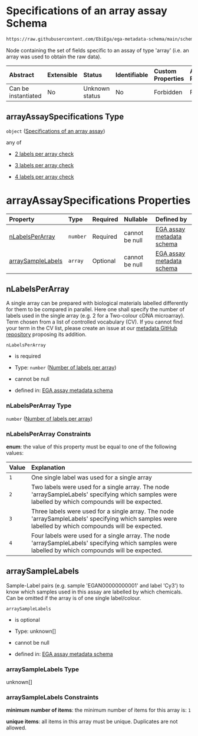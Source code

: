 # Specifications of an array assay Schema

```txt
https://raw.githubusercontent.com/EbiEga/ega-metadata-schema/main/schemas/EGA.assay.json#/properties/assayTypeSpecifications/properties/arrayAssaySpecifications
```

Node containing the set of fields specific to an assay of type 'array' (i.e. an array was used to obtain the raw data).

| Abstract            | Extensible | Status         | Identifiable | Custom Properties | Additional Properties | Access Restrictions | Defined In                                                                 |
| :------------------ | :--------- | :------------- | :----------- | :---------------- | :-------------------- | :------------------ | :------------------------------------------------------------------------- |
| Can be instantiated | No         | Unknown status | No           | Forbidden         | Forbidden             | none                | [EGA.assay.json\*](../../../schemas/EGA.assay.json "open original schema") |

## arrayAssaySpecifications Type

`object` ([Specifications of an array assay](ega-11-properties-assay-type-specifications-properties-specifications-of-an-array-assay.md))

any of

*   [2 labels per array check](ega-11-properties-assay-type-specifications-properties-specifications-of-an-array-assay-anyof-2-labels-per-array-check.md "check type definition")

*   [3 labels per array check](ega-11-properties-assay-type-specifications-properties-specifications-of-an-array-assay-anyof-3-labels-per-array-check.md "check type definition")

*   [4 labels per array check](ega-11-properties-assay-type-specifications-properties-specifications-of-an-array-assay-anyof-4-labels-per-array-check.md "check type definition")

# arrayAssaySpecifications Properties

| Property                                | Type     | Required | Nullable       | Defined by                                                                                                                                                                                                                                                                                                                                                                       |
| :-------------------------------------- | :------- | :------- | :------------- | :------------------------------------------------------------------------------------------------------------------------------------------------------------------------------------------------------------------------------------------------------------------------------------------------------------------------------------------------------------------------------- |
| [nLabelsPerArray](#nlabelsperarray)     | `number` | Required | cannot be null | [EGA assay metadata schema](ega-11-properties-assay-type-specifications-properties-specifications-of-an-array-assay-properties-number-of-labels-per-array.md "https://raw.githubusercontent.com/EbiEga/ega-metadata-schema/main/schemas/EGA.assay.json#/properties/assayTypeSpecifications/properties/arrayAssaySpecifications/properties/nLabelsPerArray")                      |
| [arraySampleLabels](#arraysamplelabels) | `array`  | Optional | cannot be null | [EGA assay metadata schema](ega-11-properties-assay-type-specifications-properties-specifications-of-an-array-assay-properties-array-of-samplelabel-pairs-of-the-array-assay.md "https://raw.githubusercontent.com/EbiEga/ega-metadata-schema/main/schemas/EGA.assay.json#/properties/assayTypeSpecifications/properties/arrayAssaySpecifications/properties/arraySampleLabels") |

## nLabelsPerArray

A single array can be prepared with biological materials labelled differently for them to be compared in parallel. Here one shall specify the number of labels used in the single array (e.g. 2 for a Two-colour cDNA microarray). Term chosen from a list of controlled vocabulary (CV). If you cannot find your term in the CV list, please create an issue at our [metadata GitHub repository](https://github.com/EbiEga/ega-metadata-schema/issues/new/choose) proposing its addition.

`nLabelsPerArray`

*   is required

*   Type: `number` ([Number of labels per array](ega-11-properties-assay-type-specifications-properties-specifications-of-an-array-assay-properties-number-of-labels-per-array.md))

*   cannot be null

*   defined in: [EGA assay metadata schema](ega-11-properties-assay-type-specifications-properties-specifications-of-an-array-assay-properties-number-of-labels-per-array.md "https://raw.githubusercontent.com/EbiEga/ega-metadata-schema/main/schemas/EGA.assay.json#/properties/assayTypeSpecifications/properties/arrayAssaySpecifications/properties/nLabelsPerArray")

### nLabelsPerArray Type

`number` ([Number of labels per array](ega-11-properties-assay-type-specifications-properties-specifications-of-an-array-assay-properties-number-of-labels-per-array.md))

### nLabelsPerArray Constraints

**enum**: the value of this property must be equal to one of the following values:

| Value | Explanation                                                                                                                                         |
| :---- | :-------------------------------------------------------------------------------------------------------------------------------------------------- |
| `1`   | One single label was used for a single array                                                                                                        |
| `2`   | Two labels were used for a single array. The node 'arraySampleLabels' specifying which samples were labelled by which compounds will be expected.   |
| `3`   | Three labels were used for a single array. The node 'arraySampleLabels' specifying which samples were labelled by which compounds will be expected. |
| `4`   | Four labels were used for a single array. The node 'arraySampleLabels' specifying which samples were labelled by which compounds will be expected.  |

## arraySampleLabels

Sample-Label pairs (e.g. sample 'EGAN00000000001' and label 'Cy3') to know which samples used in this assay are labelled by which chemicals. Can be omitted if the array is of one single label/colour.

`arraySampleLabels`

*   is optional

*   Type: unknown\[]

*   cannot be null

*   defined in: [EGA assay metadata schema](ega-11-properties-assay-type-specifications-properties-specifications-of-an-array-assay-properties-array-of-samplelabel-pairs-of-the-array-assay.md "https://raw.githubusercontent.com/EbiEga/ega-metadata-schema/main/schemas/EGA.assay.json#/properties/assayTypeSpecifications/properties/arrayAssaySpecifications/properties/arraySampleLabels")

### arraySampleLabels Type

unknown\[]

### arraySampleLabels Constraints

**minimum number of items**: the minimum number of items for this array is: `1`

**unique items**: all items in this array must be unique. Duplicates are not allowed.
